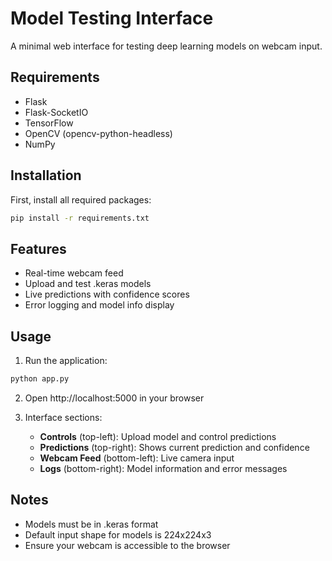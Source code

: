 # Model Testing Interface

A minimal web interface for testing deep learning models on webcam input.

## Requirements
- Flask
- Flask-SocketIO
- TensorFlow
- OpenCV (opencv-python-headless)
- NumPy

## Installation
First, install all required packages:
```bash
pip install -r requirements.txt
```

## Features
- Real-time webcam feed
- Upload and test .keras models
- Live predictions with confidence scores
- Error logging and model info display

## Usage
1. Run the application:
```bash
python app.py
```

2. Open http://localhost:5000 in your browser

3. Interface sections:
   - **Controls** (top-left): Upload model and control predictions
   - **Predictions** (top-right): Shows current prediction and confidence
   - **Webcam Feed** (bottom-left): Live camera input
   - **Logs** (bottom-right): Model information and error messages

## Notes
- Models must be in .keras format
- Default input shape for models is 224x224x3
- Ensure your webcam is accessible to the browser
